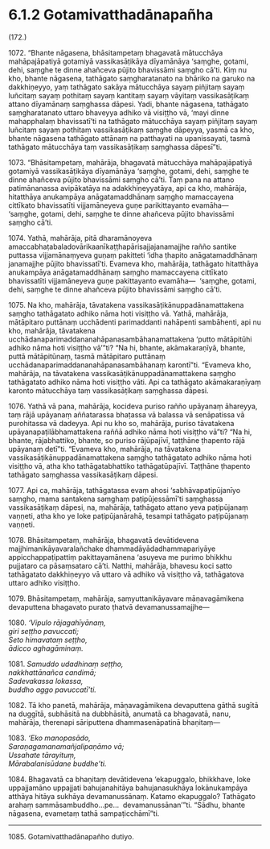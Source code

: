 # 6.1.2 Gotamivatthadānapañha

(172.)

1072\. “Bhante nāgasena, bhāsitampetaṃ bhagavatā mātucchāya mahāpajāpatiyā gotamiyā vassikasāṭikāya dīyamānāya ‘saṃghe, gotami, dehi, saṃghe te dinne ahañceva pūjito bhavissāmi saṃgho cā’ti. Kiṃ nu kho, bhante nāgasena, tathāgato saṃgharatanato na bhāriko na garuko na dakkhiṇeyyo, yaṃ tathāgato sakāya mātucchāya sayaṃ piñjitaṃ sayaṃ luñcitaṃ sayaṃ pothitaṃ sayaṃ kantitaṃ sayaṃ vāyitaṃ vassikasāṭikaṃ attano dīyamānaṃ saṃghassa dāpesi. Yadi, bhante nāgasena, tathāgato saṃgharatanato uttaro bhaveyya adhiko vā visiṭṭho vā, ‘mayi dinne mahapphalaṃ bhavissatī’ti na tathāgato mātucchāya sayaṃ piñjitaṃ sayaṃ luñcitaṃ sayaṃ pothitaṃ vassikasāṭikaṃ saṃghe dāpeyya, yasmā ca kho, bhante nāgasena tathāgato attānaṃ na patthayati na upanissayati, tasmā tathāgato mātucchāya taṃ vassikasāṭikaṃ saṃghassa dāpesī”ti.

1073\. “Bhāsitampetaṃ, mahārāja, bhagavatā mātucchāya mahāpajāpatiyā gotamiyā vassikasāṭikāya dīyamānāya ‘saṃghe, gotami, dehi, saṃghe te dinne ahañceva pūjito bhavissāmi saṃgho cā’ti. Taṃ pana na attano patimānanassa avipākatāya na adakkhiṇeyyatāya, api ca kho, mahārāja, hitatthāya anukampāya anāgatamaddhānaṃ saṃgho mamaccayena cittīkato bhavissatīti vijjamāneyeva guṇe parikittayanto evamāha—  ‘saṃghe, gotami, dehi, saṃghe te dinne ahañceva pūjito bhavissāmi saṃgho cā’ti.

1074\. Yathā, mahārāja, pitā dharamānoyeva amaccabhaṭabaladovārikaanīkaṭṭhapārisajjajanamajjhe rañño santike puttassa vijjamānaṃyeva guṇaṃ pakitteti ‘idha ṭhapito anāgatamaddhānaṃ janamajjhe pūjito bhavissatī’ti. Evameva kho, mahārāja, tathāgato hitatthāya anukampāya anāgatamaddhānaṃ saṃgho mamaccayena cittīkato bhavissatīti vijjamāneyeva guṇe pakittayanto evamāha—  ‘saṃghe, gotami, dehi, saṃghe te dinne ahañceva pūjito bhavissāmi saṃgho cā’ti.

1075\. Na kho, mahārāja, tāvatakena vassikasāṭikānuppadānamattakena saṃgho tathāgatato adhiko nāma hoti visiṭṭho vā. Yathā, mahārāja, mātāpitaro puttānaṃ ucchādenti parimaddanti nahāpenti sambāhenti, api nu kho, mahārāja, tāvatakena ucchādanaparimaddananahāpanasambāhanamattakena ‘putto mātāpitūhi adhiko nāma hoti visiṭṭho vā’”ti? “Na hi, bhante, akāmakaraṇīyā, bhante, puttā mātāpitūnaṃ, tasmā mātāpitaro puttānaṃ ucchādanaparimaddananahāpanasambāhanaṃ karontī”ti. “Evameva kho, mahārāja, na tāvatakena vassikasāṭikānuppadānamattakena saṃgho tathāgatato adhiko nāma hoti visiṭṭho vāti. Api ca tathāgato akāmakaraṇīyaṃ karonto mātucchāya taṃ vassikasāṭikaṃ saṃghassa dāpesi.

1076\. Yathā vā pana, mahārāja, kocideva puriso rañño upāyanaṃ āhareyya, taṃ rājā upāyanaṃ aññatarassa bhaṭassa vā balassa vā senāpatissa vā purohitassa vā dadeyya. Api nu kho so, mahārāja, puriso tāvatakena upāyanapaṭilābhamattakena raññā adhiko nāma hoti visiṭṭho vā”ti? “Na hi, bhante, rājabhattiko, bhante, so puriso rājūpajīvī, taṭṭhāne ṭhapento rājā upāyanaṃ detī”ti. “Evameva kho, mahārāja, na tāvatakena vassikasāṭikānuppadānamattakena saṃgho tathāgatato adhiko nāma hoti visiṭṭho vā, atha kho tathāgatabhattiko tathāgatūpajīvī. Taṭṭhāne ṭhapento tathāgato saṃghassa vassikasāṭikaṃ dāpesi.

1077\. Api ca, mahārāja, tathāgatassa evaṃ ahosi ‘sabhāvapaṭipūjanīyo saṃgho, mama santakena saṃghaṃ paṭipūjessāmī’ti saṃghassa vassikasāṭikaṃ dāpesi, na, mahārāja, tathāgato attano yeva paṭipūjanaṃ vaṇṇeti, atha kho ye loke paṭipūjanārahā, tesampi tathāgato paṭipūjanaṃ vaṇṇeti.

1078\. Bhāsitampetaṃ, mahārāja, bhagavatā devātidevena majjhimanikāyavaralañchake dhammadāyādadhammapariyāye appicchappaṭipattiṃ pakittayamānena ‘asuyeva me purimo bhikkhu pujjataro ca pāsaṃsataro cā’ti. Natthi, mahārāja, bhavesu koci satto tathāgatato dakkhiṇeyyo vā uttaro vā adhiko vā visiṭṭho vā, tathāgatova uttaro adhiko visiṭṭho.

1079\. Bhāsitampetaṃ, mahārāja, saṃyuttanikāyavare māṇavagāmikena devaputtena bhagavato purato ṭhatvā devamanussamajjhe—

1080\. _‘Vipulo rājagahīyānaṃ,_  
_giri seṭṭho pavuccati;_  
_Seto himavataṃ seṭṭho,_  
_ādicco aghagāminaṃ._  

1081\. _Samuddo udadhinaṃ seṭṭho,_  
_nakkhattānañca candimā;_  
_Sadevakassa lokassa,_  
_buddho aggo pavuccatī’ti._  

1082\. Tā kho panetā, mahārāja, māṇavagāmikena devaputtena gāthā sugītā na duggītā, subhāsitā na dubbhāsitā, anumatā ca bhagavatā, nanu, mahārāja, therenapi sāriputtena dhammasenāpatinā bhaṇitaṃ—

1083\. _‘Eko manopasādo,_  
_Saraṇagamanamañjalipaṇāmo vā;_  
_Ussahate tārayituṃ,_  
_Mārabalanisūdane buddhe’ti._  

1084\. Bhagavatā ca bhaṇitaṃ devātidevena ‘ekapuggalo, bhikkhave, loke uppajjamāno uppajjati bahujanahitāya bahujanasukhāya lokānukampāya atthāya hitāya sukhāya devamanussānaṃ. Katamo ekapuggalo? Tathāgato arahaṃ sammāsambuddho…pe…  devamanussānan’”ti. “Sādhu, bhante nāgasena, evametaṃ tathā sampaṭicchāmī”ti.

---

1085\. Gotamivatthadānapañho dutiyo.
